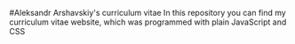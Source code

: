 #Aleksandr Arshavskiy's curriculum vitae
In this repository you can find my curriculum vitae website, which was programmed with plain JavaScript and CSS